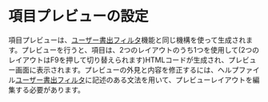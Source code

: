 # 項目プレビューの設定

項目プレビューは、[ユーザー書出フィルタ](CustomExports.html)機能と同じ機構を使って生成されます。プレビューを行うと、項目は、2つのレイアウトのうち1つを使用して(2つのレイアウトはF9を押して切り替えられます)HTMLコードが生成され、プレビュー画面に表示されます。プレビューの外見と内容を修正するには、ヘルプファイル[ユーザー書出フィルタ](CustomExports.html)に記述のある文法を用いて、プレビューレイアウトを編集する必要があります。
